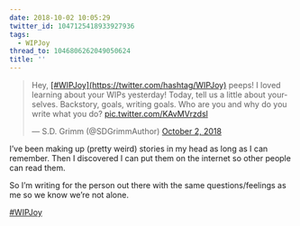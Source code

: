 ```yaml
---
date: 2018-10-02 10:05:29
twitter_id: 1047125418933927936
tags:
  - WIPJoy
thread_to: 1046806262049050624
title: ''
---
```


<blockquote class="twitter-tweet"><p lang="en" dir="ltr">Hey, <a href="https://twitter.com/hashtag/WIPJoy?src=hash&amp;ref_src=twsrc%5Etfw">[#WIPJoy](https://twitter.com/hashtag/WIPJoy)</a> peeps! I loved learning about your WIPs yesterday! Today, tell us a little about yourselves. Backstory, goals, writing goals. Who are you and why do you write what you do? <a href="https://t.co/KAvMVrzdsl">pic.twitter.com/KAvMVrzdsl</a></p>&mdash; S.D. Grimm (@SDGrimmAuthor) <a href="https://twitter.com/SDGrimmAuthor/status/1046974102307786752?ref_src=twsrc%5Etfw">October 2, 2018</a></blockquote>
<script async src="https://platform.twitter.com/widgets.js" charset="utf-8"></script>

I’ve been making up (pretty weird) stories in my head as long as I can remember. Then I discovered I can put them on the internet so other people can read them.

So I’m writing for the person out there with the same questions/feelings as me so we know we’re not alone.

[#WIPJoy](https://twitter.com/hashtag/WIPJoy)
